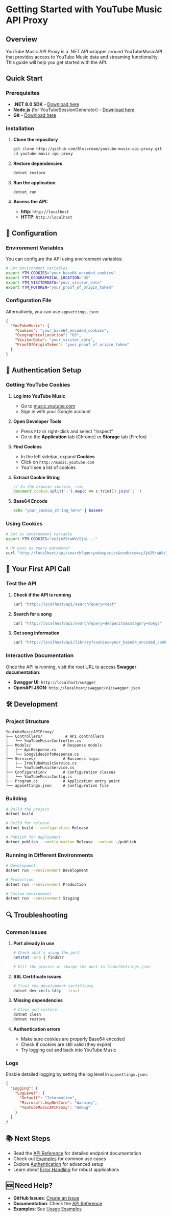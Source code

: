 # Getting Started with YouTube Music API Proxy

## Overview

YouTube Music API Proxy is a .NET API wrapper around YouTubeMusicAPI that provides access to YouTube Music data and streaming functionality. This guide will help you get started with the API.

## Quick Start

### Prerequisites

- **.NET 8.0 SDK** - [Download here](http://dotnet.microsoft.com/download/dotnet/8.0)
- **Node.js** (for YouTubeSessionGenerator) - [Download here](http://nodejs.org/)
- **Git** - [Download here](http://git-scm.com/)

### Installation

1. **Clone the repository**
   ```bash
   git clone http://github.com/Bluscream/youtube-music-api-proxy.git
   cd youtube-music-api-proxy
   ```

2. **Restore dependencies**
   ```bash
   dotnet restore
   ```

3. **Run the application**
   ```bash
   dotnet run
   ```

3. **Access the API:**
   - **http**: `http://localhost`
   - **HTTP**: `http://localhost`

## 🔧 Configuration

### Environment Variables

You can configure the API using environment variables:

```bash
# Set environment variables
export YTM_COOKIES="your_base64_encoded_cookies"
export YTM_GEOGRAPHICAL_LOCATION="US"
export YTM_VISITORDATA="your_visitor_data"
export YTM_POTOKEN="your_proof_of_origin_token"
```

### Configuration File

Alternatively, you can use `appsettings.json`:

```json
{
  "YouTubeMusic": {
    "Cookies": "your_base64_encoded_cookies",
    "GeographicalLocation": "US",
    "VisitorData": "your_visitor_data",
    "ProofOfOriginToken": "your_proof_of_origin_token"
  }
}
```

## 🔐 Authentication Setup

### Getting YouTube Cookies

1. **Log into YouTube Music**
   - Go to [music.youtube.com](http://music.youtube.com)
   - Sign in with your Google account

2. **Open Developer Tools**
   - Press `F12` or right-click and select "Inspect"
   - Go to the **Application** tab (Chrome) or **Storage** tab (Firefox)

3. **Find Cookies**
   - In the left sidebar, expand **Cookies**
   - Click on `http://music.youtube.com`
   - You'll see a list of cookies

4. **Extract Cookie String**
   ```javascript
   // In the browser console, run:
   document.cookie.split(';').map(c => c.trim()).join('; ')
   ```

5. **Base64 Encode**
   ```bash
   echo "your_cookie_string_here" | base64
   ```

### Using Cookies

```bash
# Set as environment variable
export YTM_COOKIES="eyJjb29raWVzIjoi..."

# Or pass as query parameter
curl "http://localhost/api/search?query=despacito&cookies=eyJjb29raWVzIjoi..."
```

## 📖 Your First API Call

### Test the API

1. **Check if the API is running**
   ```bash
   curl "http://localhost/api/search?query=test"
   ```

2. **Search for a song**
   ```bash
   curl "http://localhost/api/search?query=despacito&category=Songs"
   ```

3. **Get song information**
   ```bash
   curl "http://localhost/api/library?cookies=your_base64_encoded_cookies"
   ```

### Interactive Documentation

Once the API is running, visit the root URL to access **Swagger documentation**:
- **Swagger UI**: `http://localhost/swagger`
- **OpenAPI JSON**: `http://localhost/swagger/v1/swagger.json`

## 🛠️ Development

### Project Structure

```
YoutubeMusicAPIProxy/
├── Controllers/          # API controllers
│   └── YouTubeMusicController.cs
├── Models/              # Response models
│   ├── ApiResponse.cs
│   └── SongVideoInfoResponse.cs
├── Services/            # Business logic
│   ├── IYouTubeMusicService.cs
│   └── YouTubeMusicService.cs
├── Configuration/       # Configuration classes
│   └── YouTubeMusicConfig.cs
├── Program.cs           # Application entry point
└── appsettings.json     # Configuration file
```

### Building

```bash
# Build the project
dotnet build

# Build for release
dotnet build --configuration Release

# Publish for deployment
dotnet publish --configuration Release --output ./publish
```

### Running in Different Environments

```bash
# Development
dotnet run --environment Development

# Production
dotnet run --environment Production

# Custom environment
dotnet run --environment Staging
```

## 🔍 Troubleshooting

### Common Issues

1. **Port already in use**
   ```bash
   # Check what's using the port
   netstat -ano | findstr 
   
   # Kill the process or change the port in launchSettings.json
   ```

2. **SSL Certificate issues**
   ```bash
   # Trust the development certificate
   dotnet dev-certs http --trust
   ```

3. **Missing dependencies**
   ```bash
   # Clean and restore
   dotnet clean
   dotnet restore
   ```

4. **Authentication errors**
   - Make sure cookies are properly Base64 encoded
   - Check if cookies are still valid (they expire)
   - Try logging out and back into YouTube Music

### Logs

Enable detailed logging by setting the log level in `appsettings.json`:

```json
{
  "Logging": {
    "LogLevel": {
      "Default": "Information",
      "Microsoft.AspNetCore": "Warning",
      "YoutubeMusicAPIProxy": "Debug"
    }
  }
}
```

## 📚 Next Steps

- Read the [API Reference](index.md) for detailed endpoint documentation
- Check out [Examples](examples.md) for common use cases
- Explore [Authentication](authentication.md) for advanced setup
- Learn about [Error Handling](error-handling.md) for robust applications

## 🆘 Need Help?

- **GitHub Issues**: [Create an issue](http://github.com/Bluscream/youtube-music-api-proxy/issues)
- **Documentation**: Check the [API Reference](index.md)
- **Examples**: See [Usage Examples](examples.md) 
